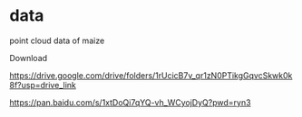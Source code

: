 # data
point cloud data of maize

Download

https://drive.google.com/drive/folders/1rUcicB7v_qr1zN0PTikgGqvcSkwk0k8f?usp=drive_link

https://pan.baidu.com/s/1xtDoQi7qYQ-vh_WCyojDyQ?pwd=ryn3
